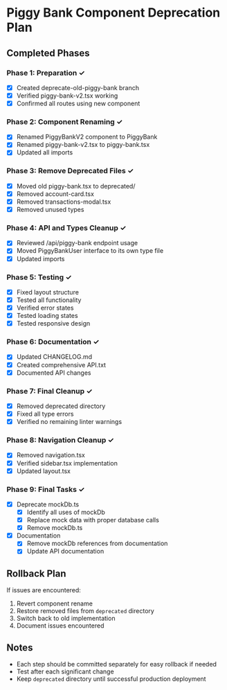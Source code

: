# Piggy Bank Component Deprecation Plan

## Completed Phases

### Phase 1: Preparation ✓

- [x] Created deprecate-old-piggy-bank branch
- [x] Verified piggy-bank-v2.tsx working
- [x] Confirmed all routes using new component

### Phase 2: Component Renaming ✓

- [x] Renamed PiggyBankV2 component to PiggyBank
- [x] Renamed piggy-bank-v2.tsx to piggy-bank.tsx
- [x] Updated all imports

### Phase 3: Remove Deprecated Files ✓

- [x] Moved old piggy-bank.tsx to deprecated/
- [x] Removed account-card.tsx
- [x] Removed transactions-modal.tsx
- [x] Removed unused types

### Phase 4: API and Types Cleanup ✓

- [x] Reviewed /api/piggy-bank endpoint usage
- [x] Moved PiggyBankUser interface to its own type file
- [x] Updated imports

### Phase 5: Testing ✓

- [x] Fixed layout structure
- [x] Tested all functionality
- [x] Verified error states
- [x] Tested loading states
- [x] Tested responsive design

### Phase 6: Documentation ✓

- [x] Updated CHANGELOG.md
- [x] Created comprehensive API.txt
- [x] Documented API changes

### Phase 7: Final Cleanup ✓

- [x] Removed deprecated directory
- [x] Fixed all type errors
- [x] Verified no remaining linter warnings

### Phase 8: Navigation Cleanup ✓

- [x] Removed navigation.tsx
- [x] Verified sidebar.tsx implementation
- [x] Updated layout.tsx

### Phase 9: Final Tasks ✓

- [x] Deprecate mockDb.ts
  - [x] Identify all uses of mockDb
  - [x] Replace mock data with proper database calls
  - [x] Remove mockDb.ts
- [x] Documentation
  - [x] Remove mockDb references from documentation
  - [x] Update API documentation

## Rollback Plan

If issues are encountered:

1. Revert component rename
2. Restore removed files from `deprecated` directory
3. Switch back to old implementation
4. Document issues encountered

## Notes

- Each step should be committed separately for easy rollback if needed
- Test after each significant change
- Keep `deprecated` directory until successful production deployment
